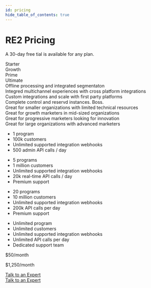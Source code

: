 ```yaml
---
id: pricing
hide_table_of_contents: true
---
```


# RE2 Pricing

A 30-day free tial is available for any plan.

<div class="pricing-container">
    <div class="row headings">
        <div class="col">
        <div class="col-usecase">
            Starter
        </div>
        </div>
        <div class="col">
        <div class="col-usecase">
            Growth
        </div>
        </div>
        <div class="col">
        <div class="col-usecase">
            Prime
        </div>
        </div>
        <div class="col">
        <div class="col-usecase">
            Ultimate
        </div>
        </div>
    </div>
    <div class="row summary">
        <div class="col">
        <div class="col-usecase">
            Offline processing and integrated segmentaton
        </div>
        </div>
        <div class="col">
        <div class="col-usecase">
            Integred multichannel experiences with cross platform integrations
        </div>
        </div>
        <div class="col">
        <div class="col-usecase">
            Custom integrations and scale with first party platforms
        </div>
        </div>
        <div class="col">
        <div class="col-usecase">
            Complete control and reservd instances. Boss.
        </div>
        </div>
    </div>
    <div class="row whofor">
        <div class="col">
        <div class="col-usecase">
            Great for smaller organizations with limited
            technical resources
        </div>
        </div>
        <div class="col">
        <div class="col-usecase">
            Great for growth marketers in mid-sized
            organizations
        </div>
        </div>
        <div class="col">
        <div class="col-usecase">
            Great for progressive marketers looking for
            innovation
        </div>
        </div>
        <div class="col">
        <div class="col-usecase">
            Great for large organizations with
            advanced marketers
        </div>
        </div>
        </div>
        <div class="row features">
        <div class="col">
            <div class="col-usecase">
                    <ul>
                    <li>1 program</li>
                    <li>100k customers</li>
                    <li>Unlimited supported integration webhooks</li>
                    <li>500 admin API calls / day</li>
                    </ul>
            </div>
        </div>
        <div class="col">
            <div class="col-usecase">
                    <ul>
                    <li>5 programs</li>
                    <li>1 million customers</li>
                    <li>Unlimited supported integration webhooks</li>
                    <li>20k real-time API calls / day</li> 
                    <li>Premium support</li>
                    </ul>
            </div>
        </div>
        <div class="col">
            <div class="col-usecase">
                <ul>
                    <li>20 programs</li>
                    <li>10 million customers</li>
                    <li>Unlimited supported integration webhooks</li>
                    <li>200k API calls per day</li> 
                    <li>Premium support</li>
                </ul>
            </div>
        </div>
        <div class="col">
            <div class="col-usecase">
                    <ul>
                    <li>Unlimited program</li>
                    <li>Unlimited customers</li>
                    <li>Unlimited supported integration webhooks</li>
                    <li>Unlimited API calls per day</li> 
                    <li>Dedicated support team</li>
                    </ul>
            </div>
        </div>
    </div>
    <div class="row price">
        <div class="col">
            <div class="col-usecase">
                <p>$50/month</p>
            </div>
        </div>
        <div class="col">
            <div class="col-usecase">
                <p>$1,250/month</p>
            </div>
        </div>
        <div class="col">
            <div class="col-usecase">
                <a class="button md" href="https://calendly.com/darrylkanouse/re2_marketing_intro">
                Talk to an Expert
                </a>
            </div>
        </div>
        <div class="col">
                <a class="button md" href="https://calendly.com/darrylkanouse/re2_marketing_intro">
                Talk to an Expert
                </a>
        </div>
    </div>
</div>


